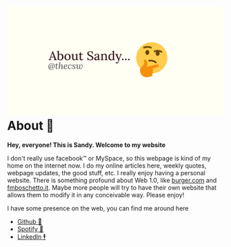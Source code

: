 ![preview](./preview.png)
About 🤔
=======

**Hey, everyone! This is Sandy. Welcome to my website**

I don\'t really use facebook™ or MySpace, so this webpage is kind of my
home on the internet now. I do my online articles here, weekly quotes,
webpage updates, the good stuff, etc. I really enjoy having a personal
website. There is something profound about Web 1.0, like
[burger.com](http://burger.com) and
[fmboschetto.it](http://fmboschetto.it). Maybe more people will try to
have their own website that allows them to modify it in any conceivable
way. Please enjoy!

I have some presence on the web, you can find me around here

-   [Github 🐙](https://github.com/thecsw)
-   [Spotify
    🥒](https://open.spotify.com/user/v1s3wc3z6pco2qfz0pzi3vq02?si=c0ab0369717e4824)
-   [LinkedIn 🕴](https://www.linkedin.com/in/thecsw)
